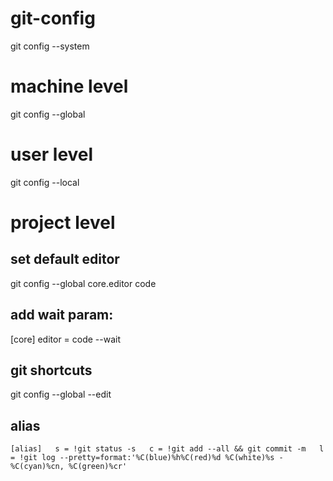 # git-config

git config --system
# machine level

git config --global
# user level

git config --local
# project level

## set default editor

git config --global core.editor code

## add wait param:
[core]
	editor = code --wait

## git shortcuts

git config --global --edit

## alias
``
[alias]  
	s = !git status -s  
	c = !git add --all && git commit -m  
	l = !git log --pretty=format:'%C(blue)%h%C(red)%d %C(white)%s - %C(cyan)%cn, %C(green)%cr'
``